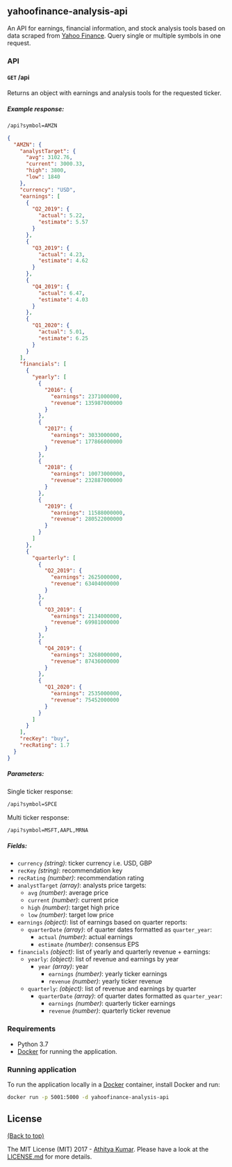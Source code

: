 ## yahoofinance-analysis-api


An API for earnings, financial information, and stock analysis tools based on data scraped from [Yahoo Finance](https://finance.yahoo.com/). Query single or multiple symbols in one request.

### API


#### `GET` /api

Returns an object with earnings and analysis tools for the requested ticker.


##### Example response:

```sh
/api?symbol=AMZN
```

```json
{
  "AMZN": {
    "analystTarget": {
      "avg": 3102.76,
      "current": 3000.33,
      "high": 3800,
      "low": 1840
    },
    "currency": "USD",
    "earnings": [
      {
        "Q2_2019": {
          "actual": 5.22,
          "estimate": 5.57
        }
      },
      {
        "Q3_2019": {
          "actual": 4.23,
          "estimate": 4.62
        }
      },
      {
        "Q4_2019": {
          "actual": 6.47,
          "estimate": 4.03
        }
      },
      {
        "Q1_2020": {
          "actual": 5.01,
          "estimate": 6.25
        }
      }
    ],
    "financials": [
      {
        "yearly": [
          {
            "2016": {
              "earnings": 2371000000,
              "revenue": 135987000000
            }
          },
          {
            "2017": {
              "earnings": 3033000000,
              "revenue": 177866000000
            }
          },
          {
            "2018": {
              "earnings": 10073000000,
              "revenue": 232887000000
            }
          },
          {
            "2019": {
              "earnings": 11588000000,
              "revenue": 280522000000
            }
          }
        ]
      },
      {
        "quarterly": [
          {
            "Q2_2019": {
              "earnings": 2625000000,
              "revenue": 63404000000
            }
          },
          {
            "Q3_2019": {
              "earnings": 2134000000,
              "revenue": 69981000000
            }
          },
          {
            "Q4_2019": {
              "earnings": 3268000000,
              "revenue": 87436000000
            }
          },
          {
            "Q1_2020": {
              "earnings": 2535000000,
              "revenue": 75452000000
            }
          }
        ]
      }
    ],
    "recKey": "buy",
    "recRating": 1.7
  }
}
```
##### Parameters:
Single ticker response: 
```sh
/api?symbol=SPCE
```
Multi ticker response: 
```sh
/api?symbol=MSFT,AAPL,MRNA
```

##### Fields:

- `currency` *(string)*: ticker currency i.e. USD, GBP
- `recKey` *(string)*: recommendation key
- `recRating` *(number)*: recommendation rating
- `analystTarget` *(array)*: analysts price targets:
  - `avg` *(number)*: average price
  - `current` *(number)*: current price
  - `high` *(number)*: target high price
  - `low` *(number)*: target low price
- `earnings` *(object)*: list of earnings based on quarter reports:
  - `quarterDate` *(array)*: of quarter dates formatted as `quarter_year`:
    - `actual` *(number)*: actual earnings
    - `estimate` *(number)*: consensus EPS 
- `financials` *(object)*: list of yearly and quarterly revenue + earnings:
  - `yearly`: *(object)*: list of revenue and earnings by year
    - `year` *(array)*: year
      - `earnings` *(number)*: yearly ticker earnings
      - `revenue` *(number)*: yearly ticker revenue
  - `quarterly`: *(object)*: list of revenue and earnings by quarter
    - `quarterDate` *(array)*: of quarter dates formatted as `quarter_year`:
      - `earnings` *(number)*: quarterly ticker earnings
      - `revenue` *(number)*: quarterly ticker revenue


### Requirements

- Python 3.7
- [Docker](https://www.docker.com/) for running the application.

### Running application


To run the application locally in a [Docker](https://www.docker.com/) container, install Docker and run:

```sh
docker run -p 5001:5000 -d yahoofinance-analysis-api
```


## License

[(Back to top)](#table-of-contents)


The MIT License (MIT) 2017 - [Athitya Kumar](https://github.com/athityakumar/). Please have a look at the [LICENSE.md](LICENSE.md) for more details.
